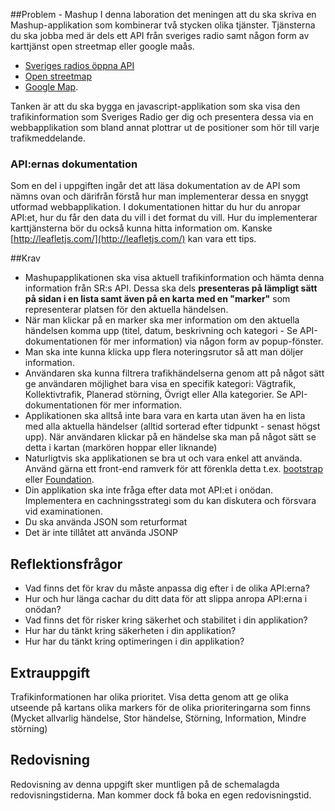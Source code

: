 ##Problem - Mashup
I denna laboration det meningen att du ska skriva en Mashup-applikation som kombinerar två stycken olika tjänster. Tjänsterna du ska jobba med är dels ett API från sveriges radio samt någon form av karttjänst open streetmap eller google maås.

* [Sveriges radios öppna API](http://sverigesradio.se/api/documentation/v2/index.html)
* [Open streetmap](https://www.openstreetmap.org/)
* [Google Map](https://developers.google.com/maps/documentation/javascript/tutorial). 

Tanken är att du ska bygga en javascript-applikation som ska visa den trafikinformation som Sveriges Radio ger dig och presentera dessa via en webbapplikation som bland annat plottrar ut de positioner som hör till varje trafikmeddelande.

### API:ernas dokumentation
Som en del i uppgiften ingår det att läsa dokumentation av de API som nämns ovan och därifrån förstå hur man implementerar dessa en snyggt utformad webbapplikation. I dokumentationen hittar du hur du anropar API:et, hur du får den data du vill i det format du vill. Hur du implementerar karttjänsterna bör du också kunna hitta information om. Kanske [http://leafletjs.com/](http://leafletjs.com/) kan vara ett tips.


##Krav
* Mashupapplikationen ska visa aktuell trafikinformation och hämta denna information från SR:s API. Dessa ska dels **presenteras på lämpligt sätt på sidan i en lista samt även på en karta med en "marker"** som representerar platsen för den aktuella händelsen. 
* När man klickar på en marker ska mer information om den aktuella händelsen komma upp (titel, datum, beskrivning och kategori - Se API-dokumentationen för mer information) via någon form av popup-fönster. 
* Man ska inte kunna klicka upp flera noteringsrutor så att man döljer information.
* Användaren ska kunna filtrera trafikhändelserna genom att på något sätt ge användaren möjlighet bara visa en specifik kategori: Vägtrafik, Kollektivtrafik, Planerad störning, Övrigt eller Alla kategorier. Se API-dokumentationen för mer information.
* Applikationen ska alltså inte bara vara en karta utan även ha en lista med alla aktuella händelser (alltid sorterad efter tidpunkt - senast högst upp). När användaren klickar på en händelse ska man på något sätt se detta i kartan (markören hoppar eller liknande)
* Naturligtvis ska applikationen se bra ut och vara enkel att använda. Använd gärna ett front-end ramverk för att förenkla detta t.ex. [bootstrap](http://getbootstrap.com/) eller [Foundation](http://foundation.zurb.com/).
* Din applikation ska inte fråga efter data mot API:et i onödan. Implementera en cachningsstrategi som du kan diskutera och försvara vid examinationen. 
* Du ska använda JSON som returformat
* Det är inte tillåtet att använda JSONP

## Reflektionsfrågor
* Vad finns det för krav du måste anpassa dig efter i de olika API:erna?
* Hur och hur länga cachar du ditt data för att slippa anropa API:erna i onödan?
* Vad finns det för risker kring säkerhet och stabilitet i din applikation? 
* Hur har du tänkt kring säkerheten i din applikation?
* Hur har du tänkt kring optimeringen i din applikation?


## Extrauppgift
Trafikinformationen har olika prioritet. Visa detta genom att ge olika utseende på kartans olika markers för de olika prioriteringarna som finns (Mycket allvarlig händelse, Stor händelse, Störning, Information, Mindre störning)


## Redovisning
Redovisning av denna uppgift sker muntligen på de schemalagda redovisningstiderna. Man kommer dock få boka en egen redovisningstid.

